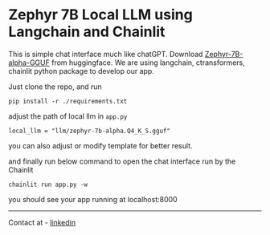 # Zephyr 7B Local LLM using Langchain and Chainlit

This is simple chat interface much like chatGPT. Download [Zephyr-7B-alpha-GGUF](https://huggingface.co/TheBloke/zephyr-7B-alpha-GGUF) from huggingface. We are using langchain, ctransformers, chainlit python package to develop our app.

Just clone the repo, and run

`pip install -r ./requirements.txt`

adjust the path of local llm in `app.py`

`local_llm = "llm/zephyr-7b-alpha.Q4_K_S.gguf"`

you can also adjust or modify template for better result.

and finally run below command to open the chat interface run by the Chainlit

`chainlit run app.py -w`

you should see your app running at localhost:8000

---

Contact at - [linkedin](https://www.linkedin.com/in/sanjay-ojha-34984355/)
